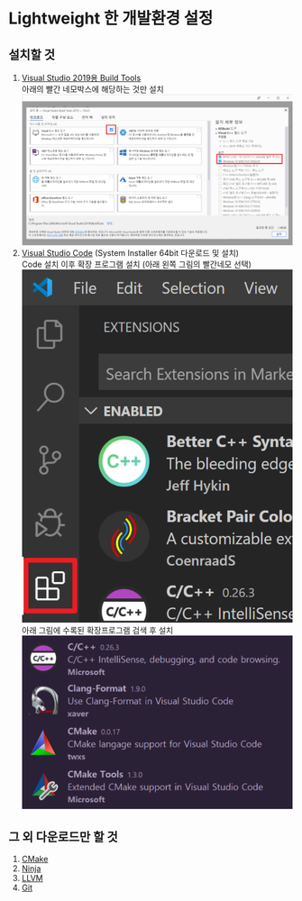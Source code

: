 # Lightweight 한 개발환경 설정 #

## 설치할 것 ##
1. [Visual Studio 2019용 Build Tools](https://visualstudio.microsoft.com/thank-you-downloading-visual-studio/?sku=BuildTools&rel=16)  
아래의 빨간 네모박스에 해당하는 것만 설치  
![](./image/01/1.png)
2. [Visual Studio Code](https://code.visualstudio.com/download) (System Installer 64bit 다운로드 및 설치)  
Code 설치 이후 확장 프로그램 설치 (아래 왼쪽 그림의 빨간네모 선택)  
![](./image/01/2.png)  
아래 그림에 수록된 확장프로그램 검색 후 설치  
![](./image/01/3.png)

## 그 외 다운로드만 할 것 ##
1. [CMake](https://github.com/Kitware/CMake/releases/download/v3.16.4/cmake-3.16.4-win64-x64.zip)
2. [Ninja](https://github.com/Kitware/ninja/releases/download/v1.9.0.g99df1.kitware.dyndep-1.jobserver-1/ninja-1.9.0.g99df1.kitware.dyndep-1.jobserver-1_i686-pc-windows-msvc.zip)
3. [LLVM](http://releases.llvm.org/9.0.0/LLVM-9.0.0-win64.exe)
4. [Git](https://github.com/git-for-windows/git/releases/download/v2.25.0.windows.1/PortableGit-2.25.0-64-bit.7z.exe)

